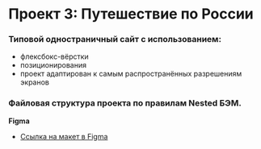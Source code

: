 # Проект 3: Путешествие по России
### Типовой одностраничный сайт с использованием:
 * флексбокс-вёрстки
 * позиционирования
 * проект адаптирован к самым распространённых разрешениям экранов
### Файловая структура проекта по правилам Nested БЭМ.



**Figma**

* [Ссылка на макет в Figma](https://www.figma.com/file/5S2WSbEFL6awjVWJ0NWL8Q/Sprint-3_-Russia-_-desktop-mobile?node-id=28503%3A0)


